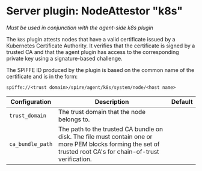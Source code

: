 # Server plugin: NodeAttestor "k8s"

*Must be used in conjunction with the agent-side k8s plugin*

The `k8s` plugin attests nodes that have a valid certificate issued
by a Kubernetes Certificate Authority. It verifies that the certificate
is signed by a trusted CA and that the agent plugin has access to
the corresponding private key using a signature-based challenge.

The SPIFFE ID produced by the plugin is based on the common name of the certificate
and is in the form:

```
spiffe://<trust domain>/spire/agent/k8s/system/node/<host name>
```


| Configuration | Description | Default                 |
| ------------- | ----------- | ----------------------- |
| `trust_domain`  |  The trust domain that the node belongs to. |  |
| `ca_bundle_path` | The path to the trusted CA bundle on disk. The file must contain one or more PEM blocks forming the set of trusted root CA's for chain-of-trust verification. | |
